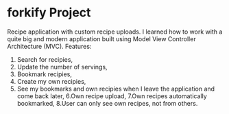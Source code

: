 # forkify Project

Recipe application with custom recipe uploads. I learned how to work with a quite big and modern application built using Model View Controller Architecture (MVC).
Features:

1. Search for recipies,
2. Update the number of servings,
3. Bookmark recipies,
4. Create my own recipies,
5. See my bookmarks and own recipies when I leave the application and come back later,
   6.Own recipe upload,
   7.Own recipes automatically bookmarked,
   8.User can only see own recipes, not from others.
